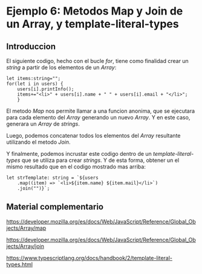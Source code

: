# Ejemplo 6: Metodos Map y Join de un Array, y template-literal-types

## Introduccion

El siguiente codigo, hecho con el bucle _for_, tiene como finalidad crear un _string_ a partir de los elementos de un _Array_:

```
let items:string="";
for(let i in users) {
    users[i].printInfo();
    items+="<li>" + users[i].name + " " + users[i].email + "</li>";
    }
```

El metodo _Map_ nos permite llamar a una funcion anonima, que se ejecutara para cada elemento del _Array_ generando un nuevo _Array_. Y en este caso, generara un _Array_ de _strings_.

Luego, podemos concatenar todos los elementos del _Array_ resultante utilizando el metodo _Join_.

Y finalmente, podemos incrustar este codigo dentro de un _template-literal-types_ que se utiliza para crear _strings_. Y de esta forma, obtener un el mismo resultado que en el codigo mostrado mas arriba:

```
let strTemplate: string = `${users
    .map((item) => `<li>${item.name} ${item.mail}</li>`)
    .join("")}`;
```

## Material complementario

https://developer.mozilla.org/es/docs/Web/JavaScript/Reference/Global_Objects/Array/map

https://developer.mozilla.org/es/docs/Web/JavaScript/Reference/Global_Objects/Array/join

https://www.typescriptlang.org/docs/handbook/2/template-literal-types.html
